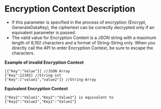 # Encryption Context Description
- If this parameter is specified in the process of encryption (Encrypt, GenerateDataKey), the ciphertext can be correctly decrypted only if an equivalent parameter is passed.
- The valid value for Encryption Context is a JSON string with a maximum length of 8,192 characters and a format of String-String only. When you directly call the API to enter Encryption Context, be sure to escape the characters.

**Example of invalid Encryption Context**

```
[{"Key":"Value"}] //JSON Array
{"Key":12345} //String-int
{"Key":["value1","value2"]} //String-Array
```


**Equivalent Encryption Context**

```
{"Key1":"Value1","Key2":"Value2"} is equivalent to {"Key2":"Value2","Key1":"Value1"}
```

